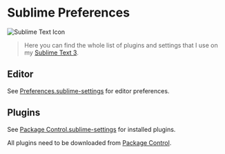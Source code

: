 # Sublime Preferences

![Sublime Text Icon](http://1.bp.blogspot.com/-C0qUTue24cA/UcEM2Uzws7I/AAAAAAAAHXs/Z7uWGS5TN08/s1600/Sublime_Text_Logo.png)

> Here you can find the whole list of plugins and settings that I use on my [Sublime Text 3](http://www.sublimetext.com/3).

## Editor

See [Preferences.sublime-settings](https://github.com/tapia/sublimetext-settings/blob/master/Preferences.sublime-settings) for editor preferences.

## Plugins

See [Package Control.sublime-settings](https://github.com/tapia/sublimetext-settings/blob/master/Package%20Control.sublime-settings) for installed plugins.

All plugins need to be downloaded from [Package Control](https://sublime.wbond.net/).
